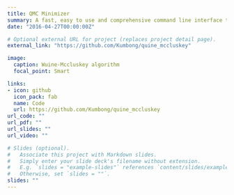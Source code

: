 ```yaml
---
title: QMC Minimizer
summary: A fast, easy to use and comprehensive command line interface tool for minimization of boolean circuits/functions based on the Quine–McCluskey algorithm.
date: "2016-04-27T00:00:00Z"

# Optional external URL for project (replaces project detail page).
external_link: "https://github.com/Kumbong/quine_mccluskey"

image:
  caption: Wuine-Mccluskey algorithm
  focal_point: Smart

links:
- icon: github
  icon_pack: fab
  name: Code
  url: https://github.com/Kumbong/quine_mccluskey
url_code: ""
url_pdf: ""
url_slides: ""
url_video: ""

# Slides (optional).
#   Associate this project with Markdown slides.
#   Simply enter your slide deck's filename without extension.
#   E.g. `slides = "example-slides"` references `content/slides/example-slides.md`.
#   Otherwise, set `slides = ""`.
slides: ""
---
```


